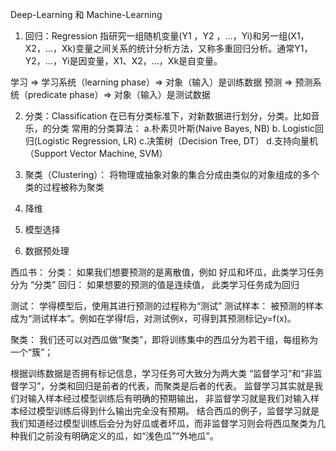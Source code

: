 Deep-Learning 和 Machine-Learning



1. 回归：Regression
指研究一组随机变量(Y1 ，Y2 ，…，Yi)和另一组(X1，X2，…，Xk)变量之间关系的统计分析方法，又称多重回归分析。通常Y1，Y2，…，Yi是因变量，X1、X2，…，Xk是自变量。

学习 ⇒ 学习系统（learning phase）⇒ 对象（输入）是训练数据
预测 ⇒ 预测系统（predicate phase）⇒ 对象（输入）是测试数据


2. 分类：Classification
 在已有分类标准下，对新数据进行划分，分类。比如音乐，的分类
 常用的分类算法：
a.朴素贝叶斯(Naive Bayes, NB)
b. Logistic回归(Logistic Regression, LR)
c.决策树（Decision Tree, DT）
d.支持向量机（Support Vector Machine, SVM）



3. 聚类（Clustering）：
将物理或抽象对象的集合分成由类似的对象组成的多个类的过程被称为聚类

4. 降维

5. 模型选择

6. 数据预处理


西瓜书：
分类： 如果我们想要预测的是离散值，例如 好瓜和坏瓜，此类学习任务分为 “分类”
回归： 如果想要的预测的值是连续值， 此类学习任务成为回归

测试： 学得模型后，使用其进行预测的过程称为“测试”
测试样本： 被预测的样本成为“测试样本”。例如在学得f后，对测试例x，可得到其预测标记y=f(x)。

聚类： 我们还可以对西瓜做“聚类”，即将训练集中的西瓜分为若干组，每组称为一个“簇”；


根据训练数据是否拥有标记信息，学习任务可大致分为两大类
“监督学习”和“非监督学习”，分类和回归是前者的代表，而聚类是后者的代表。
监督学习其实就是我们对输入样本经过模型训练后有明确的预期输出，
非监督学习就是我们对输入样本经过模型训练后得到什么输出完全没有预期。
结合西瓜的例子，监督学习就是我们知道经过模型训练后会分为好瓜或者坏瓜，而非监督学习则会将西瓜聚类为几种我们之前没有明确定义的瓜，如“浅色瓜”“外地瓜”。


